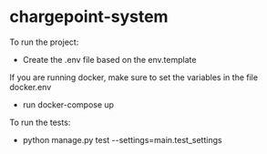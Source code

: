 # chargepoint-system

To run the project:

- Create the .env file based on the env.template

If you are running docker, make sure to set the variables 
in the file docker.env
- run docker-compose up

To run the tests:
- python manage.py test --settings=main.test_settings